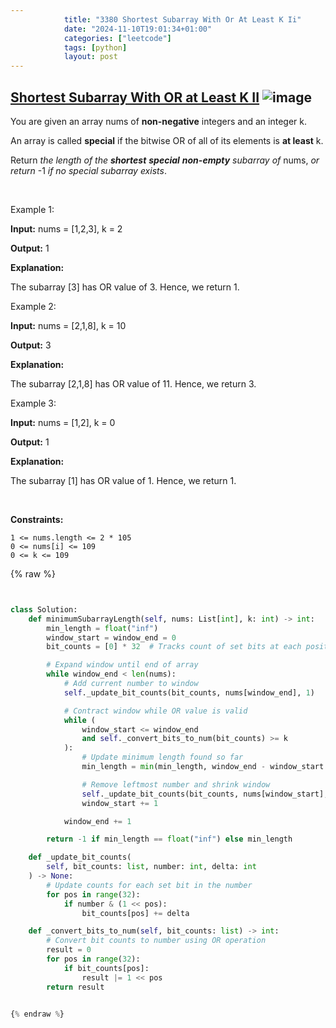 ```yaml
---
            title: "3380 Shortest Subarray With Or At Least K Ii"
            date: "2024-11-10T19:01:34+01:00"
            categories: ["leetcode"]
            tags: [python]
            layout: post
---
```

            
## [Shortest Subarray With OR at Least K II](https://leetcode.com/problems/shortest-subarray-with-or-at-least-k-ii) ![image](https://img.shields.io/badge/Difficulty-Medium-orange)

You are given an array nums of **non-negative** integers and an integer k.

An array is called **special** if the bitwise OR of all of its elements is **at least** k.

Return *the length of the **shortest** **special** **non-empty** subarray of* nums, *or return* -1 *if no special subarray exists*.

 

Example 1:

**Input:** nums = [1,2,3], k = 2

**Output:** 1

**Explanation:**

The subarray [3] has OR value of 3. Hence, we return 1.

Example 2:

**Input:** nums = [2,1,8], k = 10

**Output:** 3

**Explanation:**

The subarray [2,1,8] has OR value of 11. Hence, we return 3.

Example 3:

**Input:** nums = [1,2], k = 0

**Output:** 1

**Explanation:**

The subarray [1] has OR value of 1. Hence, we return 1.

 

**Constraints:**

	1 <= nums.length <= 2 * 105
	0 <= nums[i] <= 109
	0 <= k <= 109

{% raw %}


```python


class Solution:
    def minimumSubarrayLength(self, nums: List[int], k: int) -> int:
        min_length = float("inf")
        window_start = window_end = 0
        bit_counts = [0] * 32  # Tracks count of set bits at each position

        # Expand window until end of array
        while window_end < len(nums):
            # Add current number to window
            self._update_bit_counts(bit_counts, nums[window_end], 1)

            # Contract window while OR value is valid
            while (
                window_start <= window_end
                and self._convert_bits_to_num(bit_counts) >= k
            ):
                # Update minimum length found so far
                min_length = min(min_length, window_end - window_start + 1)

                # Remove leftmost number and shrink window
                self._update_bit_counts(bit_counts, nums[window_start], -1)
                window_start += 1

            window_end += 1

        return -1 if min_length == float("inf") else min_length

    def _update_bit_counts(
        self, bit_counts: list, number: int, delta: int
    ) -> None:
        # Update counts for each set bit in the number
        for pos in range(32):
            if number & (1 << pos):
                bit_counts[pos] += delta

    def _convert_bits_to_num(self, bit_counts: list) -> int:
        # Convert bit counts to number using OR operation
        result = 0
        for pos in range(32):
            if bit_counts[pos]:
                result |= 1 << pos
        return result


{% endraw %}
